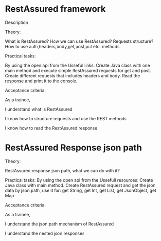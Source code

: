 
# RestAssured framework

Description

Theory:

What is RestAssured?
How we can use RestAssured?
Requests structure?
How to use auth,headers,body,get,post,put etc. methods

Practical tasks:

By using the open api from the Usseful links:
Create Java class with one main method and execute simple RestAssured requests for get and post.
Create different requests that includes headers and body.
Read the response and print it to the console.

Acceptance criteria:

As a trainee, 

I understand what is RestAssured

I know how to structure requests and use the REST methods

I know how to read the RestAssured response

# RestAssured Response json path

Theory:

RestAssured response json path, what we can do with it?

Practical tasks:
By using the open api from the Ussefull resources: 
Create Java class with main method.
Create RestAssured request and get the json data by json path, use it for:
get String,
get Int,
get List,
get JsonObject,
get Map

Acceptance criteria:

As a trainee, 

I understand the json path mechanism of RestAssured 

I understand the nested json responses

